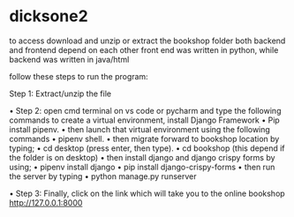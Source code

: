 # dicksone2
to access download and unzip or extract the bookshop folder
both backend and frontend depend on each other 
front end was written in python, while backend was written in java/html

follow these steps to run the program:

Step 1: Extract/unzip the file

• Step 2: open cmd terminal on vs code or pycharm and type the following commands to 
create a virtual environment, install Django Framework 
• Pip install pipenv.
• then launch that virtual environment using the following commands
• pipenv shell.
• then migrate forward to bookshop location by typing;
• cd desktop (press enter, then type).
• cd bookshop (this depend if the folder is on desktop)
• then install django and django crispy forms by using;
• pipenv install django
• pip install django-crispy-forms
• then run the server by typing
• python manage.py runserver

• Step 3: Finally, click on the link which will take you to the online bookshop http://127.0.0.1:8000
